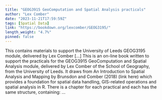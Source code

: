```yaml
---
title: "GEOG3915 GeoComputation and Spatial Analysis practicals"
author: "Lex Comber"
date: "2023-11-21T17:59:59Z"
tags: [Spatial Data]
link: "https://bookdown.org/lexcomber/GEOG3195/"
length_weight: "4.7%"
pinned: false
---
```


This contains materials to support the University of Leeds GEOG3195 module, delivered by Lex Comber [...] This is an on-line book written to support the practicals for the GEOG3915 GeoComputation and Spatial Analysis module, delivered by Lex Comber of the School of Geography, from the University of Leeds. It draws from An Introduction to Spatial Analysis and Mapping by Brunsdon and Comber (2018) (link here) which provides a foundation for spatial data handling, GIS-related operations and spatial analysis in R. There is a chapter for each practical and each has the same structure, containing: ...
